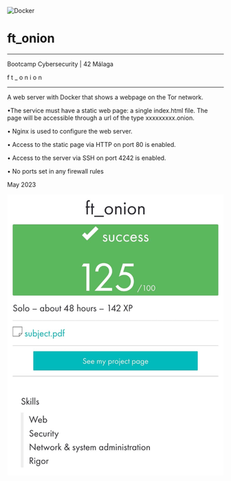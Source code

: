 ![Docker](https://img.shields.io/badge/docker-%230db7ed.svg?style=for-the-badge&logo=docker&logoColor=white)
# ft_onion

_____________________________________
 Bootcamp Cybersecurity | 42 Málaga
 
f t _ o n i o n
_____________________________________

A web server with Docker that shows a webpage on the Tor network.

•The service must have a static web page: a single index.html file. The page will
be accessible through a url of the type xxxxxxxxx.onion.

• Nginx is used to configure the web server. 

• Access to the static page via HTTP on port 80 is enabled.

• Access to the server via SSH on port 4242 is enabled.

• No ports set in any firewall rules

May 2023


<p align="center"> <img src="https://github.com/cherrero42/BootCamp-Cybersecurity/blob/5040584ebd5ede1f89d2c9e7ae9c37d49e13b7a0/ft_onion/ft_onion.jpeg" /> </p>

